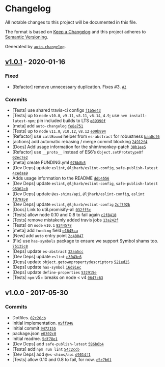# Changelog

All notable changes to this project will be documented in this file.

The format is based on [Keep a Changelog](https://keepachangelog.com/en/1.0.0/)
and this project adheres to [Semantic Versioning](https://semver.org/spec/v2.0.0.html).

Generated by [`auto-changelog`](https://github.com/CookPete/auto-changelog).

## [v1.0.1](https://github.com/ljharb/util.promisify/compare/v1.0.0...v1.0.1) - 2020-01-16

### Fixed

- [Refactor] remove unnecessary duplication. Fixes #3. [`#3`](https://github.com/ljharb/util.promisify/issues/3)

### Commits

- [Tests] use shared travis-ci configs [`f1b5e43`](https://github.com/ljharb/util.promisify/commit/f1b5e43359e74a30f35bd10a33be765de73917c6)
- [Tests] up to `node` `v10.0`, `v9.11`, `v8.11`, `v6.14`, `4.9`; use `nvm install-latest-npm`; pin included builds to LTS [`e89390f`](https://github.com/ljharb/util.promisify/commit/e89390f498f7eb5111188fff5260cbb9f5216cd3)
- [meta] add `auto-changelog` [`fe8e751`](https://github.com/ljharb/util.promisify/commit/fe8e751819a1318d3c929b086c70308aed50715d)
- [Tests] up to `node` `v11.0`, `v10.12`, `v8.12` [`e09b894`](https://github.com/ljharb/util.promisify/commit/e09b894291aef2991e5c553f0b64968e03b58262)
- [Refactor] use `callBound` helper from `es-abstract` for robustness [`baa0cf6`](https://github.com/ljharb/util.promisify/commit/baa0cf697068573cbe650e01aa6774154dd3f454)
- [actions] add automatic rebasing / merge commit blocking [`24912f4`](https://github.com/ljharb/util.promisify/commit/24912f41b30d88b8984fb07307f737de6f576873)
- [Docs] Add usage information for the shim/monkey-patch [`38b1ee5`](https://github.com/ljharb/util.promisify/commit/38b1ee56b558019213a6fdc2553796e8cdaf773e)
- [Refactor] use `__proto__` instead of ES6’s `Object.setPrototypeOf` [`02ec7e2`](https://github.com/ljharb/util.promisify/commit/02ec7e241caf8848c1e141c801f98ed31325b59a)
- [meta] create FUNDING.yml [`076b8b5`](https://github.com/ljharb/util.promisify/commit/076b8b5d19783a0e4c932e41782846e431deeb7d)
- [Dev Deps] update `eslint`, `@ljharb/eslint-config`, `safe-publish-latest` [`4cedaa9`](https://github.com/ljharb/util.promisify/commit/4cedaa9c6b0a77a0416b69d480b3b806c00dec6e)
- Adds usage information to the README [`ddb4556`](https://github.com/ljharb/util.promisify/commit/ddb45562320ab8aea93dc0364640ea21ab68bfbb)
- [Dev Deps] update `eslint`, `@ljharb/eslint-config`, `safe-publish-latest` [`95362c0`](https://github.com/ljharb/util.promisify/commit/95362c0e93186a30ede6333430ddfa0606a769b4)
- [Dev Deps] update `@es-shims/api`, `@ljharb/eslint-config`, `eslint` [`fd79a58`](https://github.com/ljharb/util.promisify/commit/fd79a58573186c83d81777fa0b1ad293b2f475e3)
- [Dev Deps] update `eslint`, `@ljharb/eslint-config` [`2cf792b`](https://github.com/ljharb/util.promisify/commit/2cf792b9dcaab24b642ef1de8239ceb089fc5d38)
- [Docs] Link to util.promisify-all [`032ff5c`](https://github.com/ljharb/util.promisify/commit/032ff5c6ee2958a02f56c770337441c3a587b88c)
- [Tests] allow node 0.10 and 0.8 to fail again [`c2f8418`](https://github.com/ljharb/util.promisify/commit/c2f8418dfc36b83cd8a18b86a735c2936c6f5f9e)
- [Tests] remove mistakenly added travis jobs [`13a242f`](https://github.com/ljharb/util.promisify/commit/13a242fb33dcbd4e2872436f2e430e62526fb147)
- [Tests] on `node` `v10.1` [`8244578`](https://github.com/ljharb/util.promisify/commit/82445786197fd3e54aeffaa2fe0f1da38bcafec4)
- [meta] add `funding` field [`e1645ca`](https://github.com/ljharb/util.promisify/commit/e1645ca10648d1ae917e3f5ae954b37de338dc20)
- [New] add `auto` entry point [`2c48047`](https://github.com/ljharb/util.promisify/commit/2c480479d67646fb2bfb92a4e5d50ff14bcdca3c)
- [Fix] use `has-symbols` package to ensure we support Symbol shams too. [`75135c8`](https://github.com/ljharb/util.promisify/commit/75135c8a48ea4e1be1cfe7a95af11905818303e7)
- [Deps] update `es-abstract` [`32aa5cc`](https://github.com/ljharb/util.promisify/commit/32aa5ccd3ee7513edef99ed7d516d6c0f4901883)
- [Dev Deps] update `eslint` [`c3043e6`](https://github.com/ljharb/util.promisify/commit/c3043e6e562847102e9136479268777bc07e9b26)
- [Deps] update `object.getownpropertydescriptors` [`521ed25`](https://github.com/ljharb/util.promisify/commit/521ed25d40dc230b38ac3755036219fbaf94694c)
- [Deps] update `has-symbol` [`16d91ec`](https://github.com/ljharb/util.promisify/commit/16d91ecc0016c31e49b7c3da938c19132c243732)
- [Deps] update `define-properties` [`532915e`](https://github.com/ljharb/util.promisify/commit/532915ed58fe6f0edc3670837b510e09fb39b99a)
- [Tests] `npm` v5+ breaks on node &lt; v4 [`0647c63`](https://github.com/ljharb/util.promisify/commit/0647c63d932451c043c3e8f3b003c636057f035a)

## v1.0.0 - 2017-05-30

### Commits

- Dotfiles. [`02c20cb`](https://github.com/ljharb/util.promisify/commit/02c20cb4eb01cf656102f57f71635785114f1d09)
- Initial implementation. [`05ff048`](https://github.com/ljharb/util.promisify/commit/05ff0480448f019a85675ce81ecc4e9bdc099286)
- Initial commit [`9472155`](https://github.com/ljharb/util.promisify/commit/947215502491bb1b3238aa0ac5c67258e41db3a8)
- package.json [`e0302c0`](https://github.com/ljharb/util.promisify/commit/e0302c01e5e3b1dd78647303f9a4337b5bb63196)
- Initial readme. [`5df78e1`](https://github.com/ljharb/util.promisify/commit/5df78e16e89e8328c61d6bbac85409a36560fe3b)
- [Dev Deps] add `safe-publish-latest` [`596b6b4`](https://github.com/ljharb/util.promisify/commit/596b6b4fbce79dbaf5fff366454ab5b31d2eb993)
- [Tests] add `npm run lint` [`54c2ccb`](https://github.com/ljharb/util.promisify/commit/54c2ccb85db682fc293b30a0bfece76d0a5c7c60)
- [Dev Deps] add `@es-shims/api` [`d9014f1`](https://github.com/ljharb/util.promisify/commit/d9014f12add2fb3fe743647df614c69ed305a824)
- [Tests] allow 0.10 and 0.8 to fail, for now. [`c5c7b61`](https://github.com/ljharb/util.promisify/commit/c5c7b619b88878fc715d1768b48bd45378c9f807)

